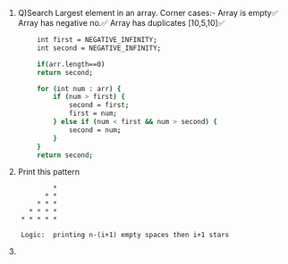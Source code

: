 1. Q)Search Largest element in an array.
Corner cases:-
Array is empty✅
Array has negative no.✅
Array has duplicates [10,5,10]✅
```bash
        int first = NEGATIVE_INFINITY;
        int second = NEGATIVE_INFINITY;

        if(arr.length==0)
        return second;

        for (int num : arr) {
            if (num > first) {
                second = first;
                first = num;
            } else if (num < first && num > second) {
                second = num;
            }
        }
        return second;
```
2. Print this pattern
```
            * 
          * * 
        * * * 
      * * * * 
    * * * * *

    Logic:  printing n-(i+1) empty spaces then i+1 stars
```

3. 